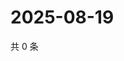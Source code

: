 # 2025-08-19

共 0 条

<!-- BEGIN ZHIHUQUESTIONS -->
<!-- 最后更新时间 Tue Aug 19 2025 21:23:41 GMT+0800 (China Standard Time) -->

<!-- END ZHIHUQUESTIONS -->
